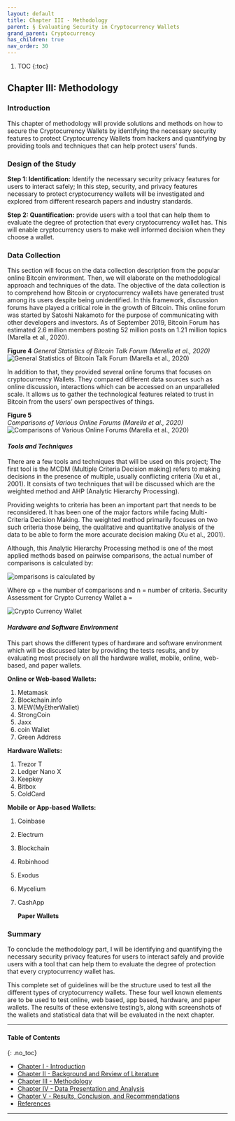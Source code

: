 ```yaml
---
layout: default
title: Chapter III - Methodology
parent: § Evaluating Security in Cryptocurrency Wallets  
grand_parent: Cryptocurrency 
has_children: true
nav_order: 30
---
```

<style>
.dont-break-out {
  /* These are technically the same, but use both */
  overflow-wrap: break-word;
  word-wrap: break-word;

  -ms-word-break: break-all;
  /* This is the dangerous one in WebKit, as it breaks things wherever */
  word-break: break-all;
  /* Instead use this non-standard one: */
  word-break: break-word;
}

.youtube-container {
    position: relative;
    width: 100%;
    height: 0;
    padding-bottom: 56.25%;
}
.youtube-video {
    position: absolute;
    top: 0;
    left: 0;
    width: 100%;
    height: 100%;
}

</style>

<div class="dont-break-out" markdown="1">

1. TOC
{:toc}

## Chapter III: Methodology

### Introduction
This chapter of methodology will provide solutions and methods on how to secure the Cryptocurrency Wallets by identifying the necessary security features to protect Cryptocurrency Wallets from hackers and quantifying by providing tools and techniques that can help protect users’ funds.

### Design of the Study
**Step 1: Identification:** Identify the necessary security privacy features for users to interact safely; In this step, security, and privacy features necessary to protect cryptocurrency wallets will be investigated and explored from different research papers and industry standards.

**Step 2: Quantification:** provide users with a tool that can help them to evaluate the degree of protection that every cryptocurrency wallet has. This will enable cryptocurrency users to make well informed decision when they choose a wallet.

### Data Collection
This section will focus on the data collection description from the popular online Bitcoin environment. Then, we will elaborate on the methodological approach and techniques of the data. The objective of the data collection is to comprehend how Bitcoin or cryptocurrency wallets have generated trust among its users despite being unidentified. In this framework, discussion forums have played a critical role in the growth of Bitcoin. This online forum was started by Satoshi Nakamoto for the purpose of communicating with other developers and investors. As of September 2019, Bitcoin Forum has estimated 2.6 million members posting 52 million posts on 1.21 million topics (Marella et al., 2020).

**Figure 4**
*General Statistics of Bitcoin Talk Forum (Marella et al., 2020)*
![General Statistics of Bitcoin Talk Forum (Marella et al., 2020)](https://statics.bsafes.com/images/papers/evaluating-security-in-cryptocurrency-wallets-fig-4.png)

In addition to that, they provided several online forums that focuses on cryptocurrency Wallets. They compared different data sources such as online discussion, interactions which can be accessed on an unparalleled scale. It allows us to gather the technological features related to trust in Bitcoin from the users’ own perspectives of things.

**Figure 5**  
*Comparisons of Various Online Forums (Marella et al., 2020)*
![Comparisons of Various Online Forums (Marella et al., 2020)](https://statics.bsafes.com/images/papers/evaluating-security-in-cryptocurrency-wallets-fig-5.png)
#### *Tools and Techniques*
There are a few tools and techniques that will be used on this project; The first tool is the MCDM (Multiple Criteria Decision making) refers to making decisions in the presence of multiple, usually conflicting criteria (Xu et al., 2001). It consists of two techniques that will be discussed which are the weighted method and AHP (Analytic Hierarchy Processing).

Providing weights to criteria has been an important part that needs to be reconsidered. It has been one of the major factors while facing Multi-Criteria Decision Making. The weighted method primarily focuses on two such criteria those being, the qualitative and quantitative analysis of the data to be able to form the more accurate decision making (Xu et al., 2001).

Although, this Analytic Hierarchy Processing method is one of the most applied methods based on pairwise comparisons, the actual number of comparisons is calculated by:  

![omparisons is calculated by](https://statics.bsafes.com/images/papers/evaluating-security-in-cryptocurrency-wallets-math-1.png)

Where cp = the number of comparisons and n = number of criteria. Security Assessment for Crypto Currency Wallet a = 

![Crypto Currency Wallet](https://statics.bsafes.com/images/papers/evaluating-security-in-cryptocurrency-wallets-math-2.png)


#### *Hardware and Software Environment*
This part shows the different types of hardware and software environment which will be discussed later by providing the tests results, and by evaluating most precisely on all the hardware wallet, mobile, online, web-based, and paper wallets.

**Online or Web-based Wallets:**
1. Metamask
1. Blockchain.info
1. MEW(MyEtherWallet)
1. StrongCoin
1. Jaxx
1. coin Wallet
1. Green Address

**Hardware Wallets:**
1. Trezor T
1. Ledger Nano X
1. Keepkey
1. Bitbox
1. ColdCard

**Mobile or App-based Wallets:**
1. Coinbase
1. Electrum
1. Blockchain
1. Robinhood
1. Exodus
1. Mycelium
1. CashApp

    **Paper Wallets**

### Summary
To conclude the methodology part, I will be identifying and quantifying the necessary security privacy features for users to interact safely and provide users with a tool that can help them to evaluate the degree of protection that every cryptocurrency wallet has.

This complete set of guidelines will be the structure used to test all the different types of cryptocurrency wallets. These four well known elements are to be used to test online, web based, app based, hardware, and paper wallets. The results of these extensive testing’s, along with screenshots of the wallets and statistical data that will be evaluated in the next chapter.

***

#### Table of Contents
{: .no_toc}

<ul><li> <a href="/docs/cryptocurrency/evaluating-security-in-cryptocurrency-wallets-1/">Chapter I - Introduction</a></li><li> <a href="/docs/cryptocurrency/evaluating-security-in-cryptocurrency-wallets-2/">Chapter II - Background and Review of Literature</a></li><li> <a href="/docs/cryptocurrency/evaluating-security-in-cryptocurrency-wallets-3/">Chapter III - Methodology</a></li><li> <a href="/docs/cryptocurrency/evaluating-security-in-cryptocurrency-wallets-4/">Chapter IV - Data Presentation and Analysis</a></li><li> <a href="/docs/cryptocurrency/evaluating-security-in-cryptocurrency-wallets-5/">Chapter V - Results, Conclusion, and Recommendations</a></li><li> <a href="/docs/cryptocurrency/evaluating-security-in-cryptocurrency-wallets-6/">References</a></li></ul>

***

</div>
